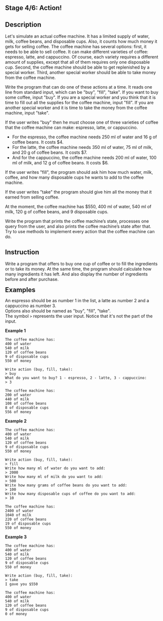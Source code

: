 <h2>Stage 4/6: Action!</h2>

<h2>Description</h2>

<p>Let's simulate an actual coffee machine. It has a limited supply of water, milk, coffee beans, and disposable cups. Also, it counts how much money it gets for selling coffee. The coffee machine has several options: first, it needs to be able to sell coffee. It can make different varieties of coffee: espresso, latte, and cappuccino. Of course, each variety requires a different amount of supplies, except that all of them requires only one disposable cup. Second, the coffee machine should be able to get replenished by a special worker. Third, another special worker should be able to take money from the coffee machine.</p>

<p>Write the program that can do one of these actions at a time. It reads one line from standard input, which can be "buy", "fill", "take". If you want to buy some coffee, input "buy". If you are a special worker and you think that it is time to fill out all the supplies for the coffee machine, input "fill". If you are another special worker and it is time to take the money from the coffee machine, input "take".</p>

<p>If the user writes "buy" then he must choose one of three varieties of coffee that the coffee machine can make: espresso, latte, or cappuccino.</p>

<ul>
	<li>For the espresso, the coffee machine needs 250 ml of water and 16 g of coffee beans. It costs $4.</li>
	<li>For the latte, the coffee machine needs 350 ml of water, 75 ml of milk, and 20 g of coffee beans. It costs $7.</li>
	<li>And for the cappuccino, the coffee machine needs 200 ml of water, 100 ml of milk, and 12 g of coffee beans. It costs $6.</li>
</ul>

<p>If the user writes "fill", the program should ask him how much water, milk, coffee, and how many disposable cups he wants to add to the coffee machine.</p>

<p>If the user writes "take" the program should give him all the money that it earned from selling coffee.</p>

<p>At the moment, the coffee machine has $550, 400 ml of water, 540 ml of milk, 120 g of coffee beans, and 9 disposable cups.</p>

<p>Write the program that prints the coffee machine’s state, processes one query from the user, and also prints the coffee machine’s state after that. Try to use methods to implement every action that the coffee machine can do.</p>

<h2>Instruction</h2>

<p>Write a program that offers to buy one cup of coffee or to fill the ingredients or to take its money. At the same time, the program should calculate how many ingredients it has left. And also display the number of ingredients before and after purchase.</p>

<p><strong style="font-size: 1.5em; text-align: inherit;">Examples</strong></p>

<p>An espresso should be as number 1 in the list, a latte as number 2 and a cappuccino as number 3.<br>
Options also should be named as "buy", "fill", "take".<br>
The symbol <code class="java">&gt;</code> represents the user input. Notice that it's not the part of the input.</p>

<p><strong>Example 1</strong></p>

<pre><code class="language-no-highlight">The coffee machine has:
400 of water
540 of milk
120 of coffee beans
9 of disposable cups
550 of money

Write action (buy, fill, take): 
&gt; buy
What do you want to buy? 1 - espresso, 2 - latte, 3 - cappuccino: 
&gt; 3

The coffee machine has:
200 of water
440 of milk
108 of coffee beans
8 of disposable cups
556 of money</code></pre>

<p><strong>Example 2 </strong></p>

<pre><code class="language-no-highlight">The coffee machine has:
400 of water
540 of milk
120 of coffee beans
9 of disposable cups
550 of money

Write action (buy, fill, take): 
&gt; fill
Write how many ml of water do you want to add: 
&gt; 2000
Write how many ml of milk do you want to add: 
&gt; 500
Write how many grams of coffee beans do you want to add: 
&gt; 100
Write how many disposable cups of coffee do you want to add: 
&gt; 10

The coffee machine has:
2400 of water
1040 of milk
220 of coffee beans
19 of disposable cups
550 of money</code></pre>

<p><strong>Example 3 </strong></p>

<pre><code class="language-no-highlight">The coffee machine has:
400 of water
540 of milk
120 of coffee beans
9 of disposable cups
550 of money

Write action (buy, fill, take): 
&gt; take
I gave you $550

The coffee machine has:
400 of water
540 of milk
120 of coffee beans
9 of disposable cups
0 of money</code></pre>